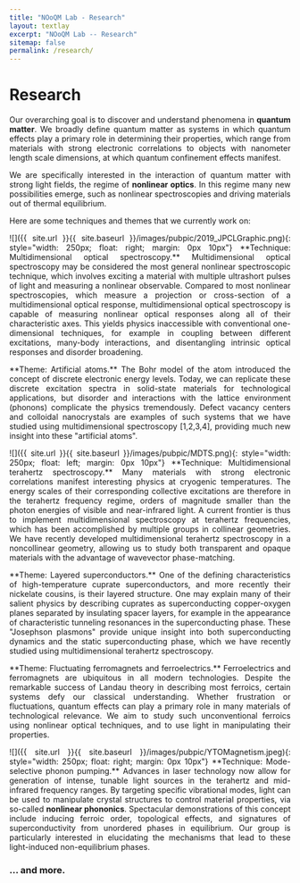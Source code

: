```yaml
---
title: "NOoQM Lab - Research"
layout: textlay
excerpt: "NOoQM Lab -- Research"
sitemap: false
permalink: /research/
---
```


# Research

<p align="justify">
Our overarching goal is to discover and understand phenomena in <b>quantum matter</b>. We broadly define quantum matter as systems in which quantum effects play a primary role in determining their properties, which range from materials with strong electronic correlations to objects with nanometer length scale dimensions, at which quantum confinement effects manifest.
</p>

<p align="justify">
We are specifically interested in the interaction of quantum matter with strong light fields, the regime of <b>nonlinear optics</b>. In this regime many new possibilities emerge, such as nonlinear spectroscopies and driving materials out of thermal equilibrium.
</p>

Here are some techniques and themes that we currently work on:


<p align="justify">
![]({{ site.url }}{{ site.baseurl }}/images/pubpic/2019_JPCLGraphic.png){: style="width: 250px; float: right; margin: 0px 10px"}
**Technique: Multidimensional optical spectroscopy.** Multidimensional optical spectroscopy may be considered the most general nonlinear spectroscopic technique, which involves exciting a material with multiple ultrashort pulses of light and measuring a nonlinear observable. Compared to most nonlinear spectroscopies, which measure a projection or cross-section of a multidimensional optical response, multidimensional optical spectroscopy is capable of measuring nonlinear optical responses along all of their characteristic axes. This yields physics inaccessible with conventional one-dimensional techniques, for example in coupling between different excitations, many-body interactions, and disentangling intrinsic optical responses and disorder broadening.
</p>

<p align="justify">
**Theme: Artificial atoms.** The Bohr model of the atom introduced the concept of discrete electronic energy levels. Today, we can replicate these discrete excitation spectra in solid-state materials for technological applications, but disorder and interactions with the lattice environment (phonons) complicate the physics tremendously. Defect vacancy centers and colloidal nanocrystals are examples of such systems that we have studied using multidimensional spectroscopy [1,2,3,4], providing much new insight into these "artificial atoms".
</p>

<p align="justify">
![]({{ site.url }}{{ site.baseurl }}/images/pubpic/MDTS.png){: style="width: 250px; float: left; margin: 0px  10px"}
**Technique: Multidimensional terahertz spectroscopy.** Many materials with strong electronic correlations manifest interesting physics at cryogenic temperatures. The energy scales of their corresponding collective excitations are therefore in the terahertz frequency regime, orders of magnitude smaller than the photon energies of visible and near-infrared light. A current frontier is thus to implement multidimensional spectroscopy at terahertz frequencies, which has been accomplished by multiple groups in collinear geometries. We have recently developed multidimensional terahertz spectroscopy in a noncollinear geometry, allowing us to study both transparent and opaque materials with the advantage of wavevector phase-matching.
</p>

<p align="justify">
**Theme: Layered superconductors.** One of the defining characteristics of high-temperature cuprate superconductors, and more recently their nickelate cousins, is their layered structure. One may explain many of their salient physics by describing cuprates as superconducting copper-oxygen planes separated by insulating spacer layers, for example in the appearance of characteristic tunneling resonances in the superconducting phase. These "Josephson plasmons" provide unique insight into both superconducting dynamics and the static superconducting phase, which we have recently studied using multidimensional terahertz spectroscopy. 
</p>

<p align="justify">
**Theme: Fluctuating ferromagnets and ferroelectrics.** Ferroelectrics and ferromagnets are ubiquitous in all modern technologies. Despite the remarkable success of Landau theory in describing most ferroics, certain systems defy our classical understanding. Whether frustration or fluctuations, quantum effects can play a primary role in many materials of technological relevance. We aim to study such unconventional ferroics using nonlinear optical techniques, and to use light in manipulating their properties.
</p>

<p align="justify">
![]({{ site.url }}{{ site.baseurl }}/images/pubpic/YTOMagnetism.jpeg){: style="width: 250px; float: right; margin: 0px 10px"} 
**Technique: Mode-selective phonon pumping.** Advances in laser technology now allow for generation of intense, tunable light sources in the terahertz and mid-infrared frequency ranges. By targeting specific vibrational modes, light can be used to manipulate crystal structures to control material properties, via so-called <b>nonlinear phononics</b>. Spectacular demonstrations of this concept include inducing ferroic order, topological effects, and signatures of superconductivity from unordered phases in equilibrium. Our group is particularly interested in elucidating the mechanisms that lead to these light-induced non-equilibrium phases.
</p>

### ... and more.
